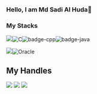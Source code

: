 ### Hello, I am Md Sadi Al Huda👋


  
 ### My Stacks
<img src="https://img.shields.io/badge/Languages-151515?style=for-the-badge&logo=plex&logoColor=FFFFFF">![C](https://img.shields.io/badge/c-151515?style=for-the-badge&logo=c&logoColor=79740e&labelColor=151515)![badge-cpp](https://img.shields.io/badge/c%2B%2B-151515?style=for-the-badge&logo=c%2B%2B&logoColor=79740e&labelColor=151515)![badge-java](https://img.shields.io/badge/java-151515?style=for-the-badge&logo=java&logoColor=79740e&labelColor=151515)<br/>
  
<img src="https://img.shields.io/badge/Database-151515?style=for-the-badge&logo=Redis&logoColor=FFFFFF">![Oracle](https://img.shields.io/badge/oracle-151515?style=for-the-badge&logo=oracle&logoColor=79740e&labelColor=151515)
  
  
## My Handles
[<img src="https://img.shields.io/badge/Sadi_Al_Huda-151515?style=for-the-badge&logo=facebook&logoColor=blue">](https://www.facebook.com/Sadialhuda.aiub/)
[<img src="https://img.shields.io/badge/Sadi_Al_Huda-151515?style=for-the-badge&logo=linkedin&logoColor=white">](https://https://www.linkedin.com/in/sadialhuda/)
[<img src="https://img.shields.io/badge/Sadi_Al_Huda-151515?style=for-the-badge&logo=twitter&logoColor=blue">](https://twitter.com/sadialhuda)
